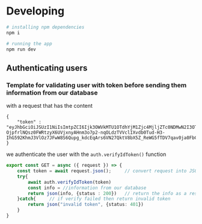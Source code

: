 # Developing

```bash
# installing npm dependencies
npm i

# running the app
npm run dev
```
## Authenticating users
### Template for validating user with token before sending them information from our database
with a request that has the content
```
{
    "token" : "eyJhbGciOiJSUzI1NiIsImtpZCI6Ijk3OWVkMTU1OTdhYjM1Zjc4MjljZTc0NDMwN2I3OTNiN2ViZWIyZjAiLCJ0eXAiOiJKV1QifQ.eyJpc3MiOiJodHRwczovL3NlY3VyZXRva2VuLmdvb2dsZS5jb20vcXVhbnQtY2x1Yi1zcHJpbmctMjAyMyIsImF1ZCI6InF1YW50LWNsdWItc3ByaW5nLTIwMjMiLCJhdXRoX3RpbWUiOjE2ODAwNjM5NDMsInVzZXJfaWQiOiJJVThERVFUSExpZjR1S3Q0N2JGa21NblhhOHcxIiwic3ViIjoiSVU4REVRVEhMaWY0dUt0NDdiRmttTW5YYTh3MSIsImlhdCI6MTY4MDA2Mzk0MywiZXhwIjoxNjgwMDY3NTQzLCJlbWFpbCI6ImluYmV0ZXN0QGdtYWlsLmNvbSIsImVtYWlsX3ZlcmlmaWVkIjpmYWxzZSwiZmlyZWJhc2UiOnsiaWRlbnRpdGllcyI6eyJlbWFpbCI6WyJpbmJldGVzdEBnbWFpbC5jb20iXX0sInNpZ25faW5fcHJvdmlkZXIiOiJwYXNzd29yZCJ9fQ.h6uFqdH-OjpfrlNQsz0FWRtzyX6UVjxnyAHnm3o7p2-nqOLdzTVVclIXvdb0Tud-H3-IhG592KhmJ3VlOz7JFwW8S6Qupg_kdcEqArs6VN27QktV8bX5Z_ReWG5fTDV7qav0ja0FbCokT7cRVkAXs7jyTNmCFGErReKBDSWpQPsP03ez7f64kVEXeZzfYLySiOhADr6YyrLoyUe876lkqP0S7TcIkIj4YdNSbe2oROqLGeMVHl_Or21CKznK1YZyw0Th_Z3BlFaKAz024vCEqslQQjBtdbzUH3hNSQyLyow7YoqHswUF7nTVep9Oxgds9JodcMzgAy_i3RbQpxuGzw"
}
```
we authenticate the user with the ```auth.verifyIdToken()``` function

```typescript
export const GET = async ({ request }) => {
    const token = await request.json();     // convert request into JSON format to retrieve the token
    try{
        await auth.verifyIdToken(token) 
        const info = //information from our database 
        return json(info, {status : 200})   // return the info as a response
    }catch{     // if verify failed then return invalid token
        return json("invalid token", {status: 401})
    }
}
```